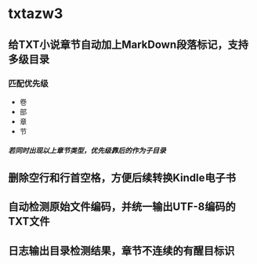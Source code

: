 # txtazw3

## 给TXT小说章节自动加上MarkDown段落标记，支持多级目录

### 匹配优先级

- 卷
- 部
- 章
- 节

##### 若同时出现以上章节类型，优先级靠后的作为子目录

## 删除空行和行首空格，方便后续转换Kindle电子书

## 自动检测原始文件编码，并统一输出UTF-8编码的TXT文件

## 日志输出目录检测结果，章节不连续的有醒目标识